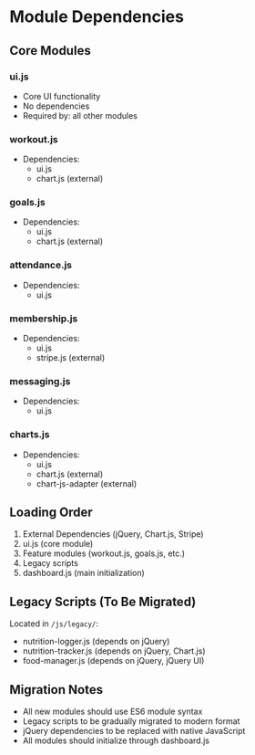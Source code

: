 # Module Dependencies

## Core Modules

### ui.js
- Core UI functionality
- No dependencies
- Required by: all other modules

### workout.js
- Dependencies:
  - ui.js
  - chart.js (external)

### goals.js
- Dependencies:
  - ui.js
  - chart.js (external)

### attendance.js
- Dependencies:
  - ui.js

### membership.js
- Dependencies:
  - ui.js
  - stripe.js (external)

### messaging.js
- Dependencies:
  - ui.js

### charts.js
- Dependencies:
  - ui.js
  - chart.js (external)
  - chart-js-adapter (external)

## Loading Order
1. External Dependencies (jQuery, Chart.js, Stripe)
2. ui.js (core module)
3. Feature modules (workout.js, goals.js, etc.)
4. Legacy scripts
5. dashboard.js (main initialization)

## Legacy Scripts (To Be Migrated)
Located in `/js/legacy/`:
- nutrition-logger.js (depends on jQuery)
- nutrition-tracker.js (depends on jQuery, Chart.js)
- food-manager.js (depends on jQuery, jQuery UI)

## Migration Notes
- All new modules should use ES6 module syntax
- Legacy scripts to be gradually migrated to modern format
- jQuery dependencies to be replaced with native JavaScript
- All modules should initialize through dashboard.js 
